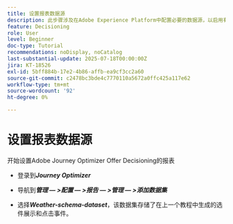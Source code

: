 ```yaml
---
title: 设置报表数据源
description: 此步骤涉及在Adobe Experience Platform中配置必要的数据源，以启用有关选件展示和单击交互的报表。 用于捕获这些事件的数据集必须基于包含Web详细信息字段组的架构，以支持报表功能。
feature: Decisioning
role: User
level: Beginner
doc-type: Tutorial
recommendations: noDisplay, noCatalog
last-substantial-update: 2025-07-18T00:00:00Z
jira: KT-18526
exl-id: 5bff884b-17e2-4b86-affb-ea9cf3cc2a60
source-git-commit: c2478bc3bde4c7770110a5672a0ffc425a117e62
workflow-type: tm+mt
source-wordcount: '92'
ht-degree: 0%

---
```


# 设置报表数据源

开始设置Adobe Journey Optimizer Offer Decisioning的报表

- 登录到&#x200B;_**Journey Optimizer**_

- 导航到&#x200B;_**管理 — >配置 — >报告 — >管理 — >添加数据集**_
- 选择&#x200B;_**Weather-schema-dataset**_，该数据集存储了在上一个教程中生成的选件展示和点击事件。
